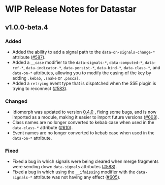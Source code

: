 # WIP Release Notes for Datastar

## v1.0.0-beta.4

### Added

- Added the ability to add a signal path to the `data-on-signals-change-*` attribute ([#587](https://github.com/starfederation/datastar/issues/587)).
- Added a `__case` modifier to the `data-signals-*`, `data-computed-*`, `data-ref-*`, `data-indicator-*`, `data-persist-*`, `data-bind-*`,  `data-class-*`, and `data-on-*` attributes, allowing you to modify the casing of the key by adding `.kebab`, `.snake` or `.pascal`.
- Added a `retrying` event type that is dispatched when the SSE plugin is trying to reconnect ([#583](https://github.com/starfederation/datastar/issues/583)).

### Changed

- Idiomorph was updated to version [0.4.0](https://github.com/bigskysoftware/idiomorph/releases/tag/v0.4.0) , fixing some bugs, and is now imported as a module, making it easier to import future versions ([#608](https://github.com/starfederation/datastar/issues/608)).
- Class names are no longer converted to kebab case when used in the `data-class-*` attribute ([#610](https://github.com/starfederation/datastar/issues/610)).
- Event names are no longer converted to kebab case when used in the `data-on-*` attribute.

### Fixed

- Fixed a bug in which signals were being cleared when merge fragments were sending down `data-signals` attributes ([#588](https://github.com/starfederation/datastar/issues/588)).
- Fixed a bug in which using the `__ifmissing` modifier with the `data-signals-*` attribute was not having any effect ([#605](https://github.com/starfederation/datastar/issues/605)).